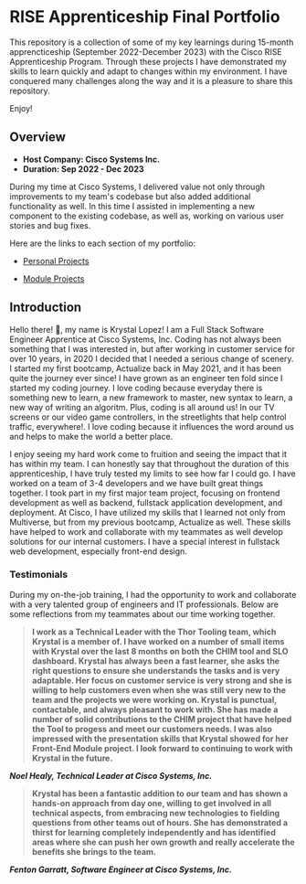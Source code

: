 # RISE Apprenticeship Final Portfolio

This repository is a collection of some of my key learnings during 15-month apprencticeship (September 2022-December 2023) with the Cisco RISE Apprenticeship Program. Through these projects I have demonstrated my skills to learn quickly and adapt to changes within my environment. I have conquered many challenges along the way and it is a pleasure to share this repository. 

Enjoy!

## Overview 

- <b>Host Company: Cisco Systems Inc.</b>
- <b>Duration: Sep 2022 - Dec 2023 </b>

During my time at Cisco Systems, I delivered value not only through improvements to my team's codebase but also added additional functionality as well. In this time I assisted in implementing a new component to the existing codebase, as well as, working on various user stories and bug fixes.

Here are the links to each section of my portfolio:

- [Personal Projects](https://github.com/krystallopez/kl-portfolio/tree/main/Personal%20Projects)

- [Module Projects](https://github.com/krystallopez/kl-portfolio/tree/main/Module%20Projects)

## Introduction

Hello there! :wave:, my name is Krystal Lopez! I am a Full Stack Software Engineer Apprentice at Cisco Systems, Inc. Coding has not always been something that I was interested in, but after working in customer service for over 10 years, in 2020 I decided that I needed a serious change of scenery. I started my first bootcamp, Actualize back in May 2021, and it has been quite the journey ever since! I have grown as an engineer ten fold since I started my coding journey. I love coding because everyday there is something new to learn, a new framework to master, new syntax to learn, a new way of writing an algoritm. Plus, coding is all around us! In our TV screens or our video game controllers, in the streetlights that help control traffic, everywhere!. I love coding because it influences the word around us and helps to make the world a better place. 

I enjoy seeing my hard work come to fruition and seeing the impact that it has within my team. I can honestly say that throughout the duration of this apprenticeship, I have truly tested my limits to see how far I could go. I have worked on a team of 3-4 developers and we have built great things together.  I took part in my first major team project, focusing on frontend development as well as backend, fullstack application development, and deployment. At Cisco, I have utilized my skills that I learned not only from Multiverse, but from my previous bootcamp, Actualize as well. These skills have helped to work and collaborate with my teammates as well develop solutions for our internal customers. I have a special interest in fullstack web development, especially front-end design. 


### Testimonials

During my on-the-job training, I had the opportunity to work and collaborate with a very talented group of engineers and IT professionals. Below are some reflections from my teammates about our time working together. 
<br>

> <p><b>I work as a Technical Leader with the Thor Tooling team, which Krystal is a member of. I have worked on a number of small items with Krystal over the last 8 months on both the CHIM tool and SLO dashboard. Krystal has always been a fast learner, she asks the right questions to ensure she understands the tasks and is very adaptable. Her focus on customer service is very strong and she is willing to help customers even when she was still very new to the team and the projects we were working on. Krystal is punctual, contactable, and always pleasant to work with. She has made a number of solid contributions to the CHIM project that have helped the Tool to progess and meet our customers needs. I was also impressed with the presentation skills that Krystal showed for her Front-End Module project. I look forward to continuing to work with Krystal in the future. 
</b></p>
<b><i> Noel Healy, Technical Leader at Cisco Systems, Inc. </i></b>

> <p><b>Krystal has been a fantastic addition to our team and has shown a hands-on approach from day one, willing to get involved in all technical aspects, from embracing new technologies to fielding questions from other teams out of hours. She has demonstrated a thirst for learning completely independently and has identified areas where she can push her own growth and really accelerate the benefits she brings to the team.</b></p>
<p><b><i>Fenton Garratt, Software Engineer at Cisco Systems, Inc.</b></i></p>